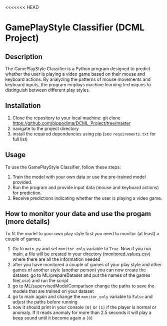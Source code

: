 <<<<<<< HEAD
# GamePlayStyle Classifier (DCML Project)

## Description
The GamePlayStyle Classifier is a Python program designed to predict whether the user is playing a video game based
on their mouse and keyboard actions. By analyzing the patterns of mouse movements and keyboard inputs, the program
employs machine learning techniques to distinguish between different play styles.

## Installation
1. Clone the repository to your local machine: git clone https://github.com/pippodima/DCML_Project/tree/master
2. navigate to the project directory
3. install the required dependencies using pip (see `requirements.txt` for full list)

## Usage
To use the GamePlayStyle Classifier, follow these steps:

1. Train the model with your own data or use the pre-trained model provided.
2. Run the program and provide input data (mouse and keyboard actions) for prediction.
3. Receive predictions indicating whether the user is playing a video game.

## How to monitor your data and use the progam (more details)
To fit the model to your own play style first you need to monitor (at least) a couple of games.
1. Go to `main.py` and set `monitor_only` variable to `True`. Now if you run main, a file will be created in your directory
   (monitored_values.csv) where there are all the information needed
2. after you have monitored a couple of games of your play style and other games of another style (another person) you can now
create the dataset. go to ML/prepareDataset and put the names of the games file(.csv) and run the script
3. go to ML/supervisedModelComparison change the paths to save the models that are trained on your dataset
4. go to main again and change the `monitor_only` variable to `False` and adjust the paths before running
5. now it should print in your console `[0]` or `[1]` if the player is normal or anomaly. If it reads anomaly for more than
2.5 seconds it will play a beep sound until it become again a `[0]`

